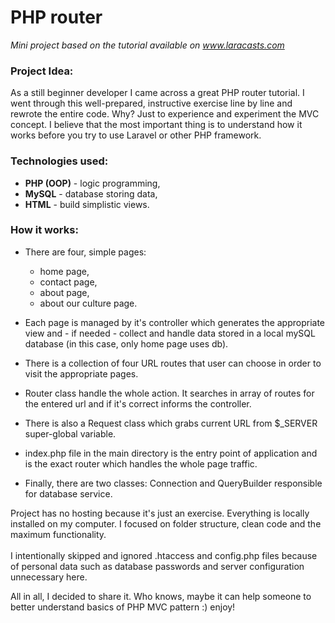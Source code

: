 # PHP router
*Mini project based on the tutorial available on www.laracasts.com* <br>

### Project Idea:
As a still beginner developer I came across a great PHP router tutorial. I went through this well-prepared, instructive exercise line by line and rewrote the entire code. Why? Just to experience and experiment the MVC concept. I believe that the most important thing is to understand how it works before you try to use Laravel or other PHP framework.   

### Technologies used:
* **PHP (OOP)** - logic programming,
* **MySQL** - database storing data,
* **HTML** - build simplistic views.

### How it works:
* There are four, simple pages:  
    * home page, 
    * contact page, 
    * about page, 
    * about our culture page.

* Each page is managed by it's controller which generates the appropriate view and - if needed - collect and handle data stored in a local mySQL database (in this case, only home page uses db).

* There is a collection of four URL routes that user can choose in order to visit the appropriate pages. 

* Router class handle the whole action. It searches in array of routes for the entered url and if it's correct informs the controller.

* There is also a Request class which grabs current URL from $_SERVER super-global variable. 

* index.php file in the main directory is the entry point of application and is the exact router which handles the whole page traffic. 

* Finally, there are two classes: Connection and QueryBuilder responsible for database service.

Project has no hosting because it's just an exercise. Everything is locally installed on my computer. I focused on folder structure, clean code and the maximum functionality.
<br><br>I intentionally skipped and ignored .htaccess and config.php files because of personal data such as database passwords and server configuration unnecessary here. 

All in all, I decided to share it. Who knows, maybe it can help someone to better understand basics of PHP MVC pattern :) enjoy!          

